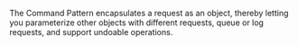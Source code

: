 The Command Pattern encapsulates a request as an object, thereby letting you parameterize other objects with different requests, queue or log requests, and support undoable operations.